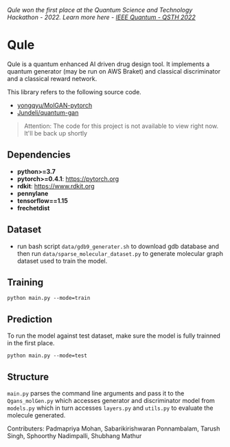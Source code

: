 _Qule won the first place at the Quantum Science and Technology Hackathon - 2022. Learn more here - [IEEE Quantum - QSTH 2022](https://quantum.ieee.org/education/qsth-2022)_

# Qule
Qule is a quantum enhanced AI driven drug design tool. 
It implements a quantum generator (may be run on AWS Braket) and classical discriminator and a classical reward network. 

This library refers to the following source code.
* [yongqyu/MolGAN-pytorch](https://github.com/yongqyu/MolGAN-pytorch)
* [Jundeli/quantum-gan](https://github.com/jundeli/quantum-gan)

> Attention: The code for this project is not available to view right now. It'll be back up shortly

## Dependencies

* **python>=3.7**
* **pytorch>=0.4.1**: https://pytorch.org
* **rdkit**: https://www.rdkit.org
* **pennylane**
* **tensorflow==1.15**
* **frechetdist**

## Dataset
* run bash script `data/gdb9_generater.sh` to download gdb database and then run `data/sparse_molecular_dataset.py` to generate molecular graph dataset used to train the model.

## Training
```
python main.py --mode=train

```


## Prediction
To run the model against test dataset, make sure the model is fully trainned in the first place.
```
python main.py --mode=test
```
## Structure
`main.py` parses the command line arguments and pass it to the `Qgans_molGen.py` which accesses generator and discriminator model from `models.py` which in turn accesses `layers.py` and `utils.py` to evaluate the molecule generated.  



Contributers:
Padmapriya Mohan, Sabarikirishwaran Ponnambalam, Tarush Singh, Sphoorthy Nadimpalli, Shubhang Mathur



